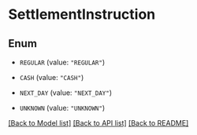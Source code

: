# SettlementInstruction

## Enum


* `REGULAR` (value: `"REGULAR"`)

* `CASH` (value: `"CASH"`)

* `NEXT_DAY` (value: `"NEXT_DAY"`)

* `UNKNOWN` (value: `"UNKNOWN"`)


[[Back to Model list]](../README.md#documentation-for-models) [[Back to API list]](../README.md#documentation-for-api-endpoints) [[Back to README]](../README.md)


